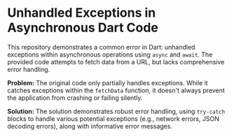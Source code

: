 # Unhandled Exceptions in Asynchronous Dart Code

This repository demonstrates a common error in Dart:  unhandled exceptions within asynchronous operations using `async` and `await`.  The provided code attempts to fetch data from a URL, but lacks comprehensive error handling. 

**Problem:** The original code only partially handles exceptions. While it catches exceptions within the `fetchData` function, it doesn't always prevent the application from crashing or failing silently.

**Solution:** The solution demonstrates robust error handling, using `try-catch` blocks to handle various potential exceptions (e.g., network errors, JSON decoding errors), along with informative error messages.